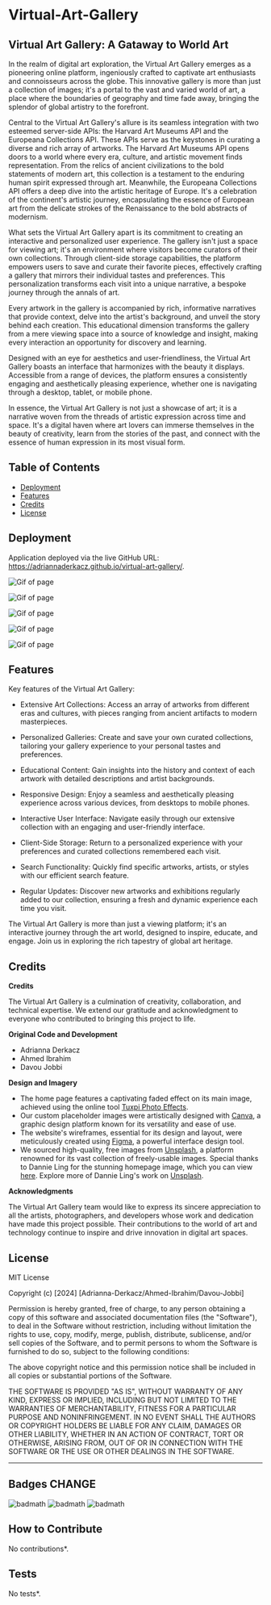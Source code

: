 # Virtual-Art-Gallery
## Virtual Art Gallery: A Gataway to World Art

In the realm of digital art exploration, the Virtual Art Gallery emerges as a pioneering online platform, ingeniously crafted to captivate art enthusiasts and connoisseurs across the globe. This innovative gallery is more than just a collection of images; it's a portal to the vast and varied world of art, a place where the boundaries of geography and time fade away, bringing the splendor of global artistry to the forefront.

Central to the Virtual Art Gallery's allure is its seamless integration with two esteemed server-side APIs: the Harvard Art Museums API and the Europeana Collections API. These APIs serve as the keystones in curating a diverse and rich array of artworks. The Harvard Art Museums API opens doors to a world where every era, culture, and artistic movement finds representation. From the relics of ancient civilizations to the bold statements of modern art, this collection is a testament to the enduring human spirit expressed through art. Meanwhile, the Europeana Collections API offers a deep dive into the artistic heritage of Europe. It's a celebration of the continent's artistic journey, encapsulating the essence of European art from the delicate strokes of the Renaissance to the bold abstracts of modernism.

What sets the Virtual Art Gallery apart is its commitment to creating an interactive and personalized user experience. The gallery isn't just a space for viewing art; it's an environment where visitors become curators of their own collections. Through client-side storage capabilities, the platform empowers users to save and curate their favorite pieces, effectively crafting a gallery that mirrors their individual tastes and preferences. This personalization transforms each visit into a unique narrative, a bespoke journey through the annals of art.

Every artwork in the gallery is accompanied by rich, informative narratives that provide context, delve into the artist's background, and unveil the story behind each creation. This educational dimension transforms the gallery from a mere viewing space into a source of knowledge and insight, making every interaction an opportunity for discovery and learning.

Designed with an eye for aesthetics and user-friendliness, the Virtual Art Gallery boasts an interface that harmonizes with the beauty it displays. Accessible from a range of devices, the platform ensures a consistently engaging and aesthetically pleasing experience, whether one is navigating through a desktop, tablet, or mobile phone.

In essence, the Virtual Art Gallery is not just a showcase of art; it is a narrative woven from the threads of artistic expression across time and space. It's a digital haven where art lovers can immerse themselves in the beauty of creativity, learn from the stories of the past, and connect with the essence of human expression in its most visual form.

## Table of Contents 
- [Deployment](#deployment)
- [Features](#features)
- [Credits](#credits)
- [License](#license)

## Deployment
Application deployed via the live GitHub URL: https://adriannaderkacz.github.io/virtual-art-gallery/.

![Gif of page](/Assets/images/readme/Screenshot1.png)

![Gif of page](/Assets/images/readme/Screenshot2.png)

![Gif of page](/Assets/images/readme/Screenshot3.png)

![Gif of page](/Assets/images/readme/Screenshot4.png)

![Gif of page](/Assets/images/readme/Screenshot5.png)

## Features
Key features of the Virtual Art Gallery:

- Extensive Art Collections: Access an array of artworks from different eras and cultures, with pieces ranging from ancient artifacts to modern masterpieces.

- Personalized Galleries: Create and save your own curated collections, tailoring your gallery experience to your personal tastes and preferences.

- Educational Content: Gain insights into the history and context of each artwork with detailed descriptions and artist backgrounds.

- Responsive Design: Enjoy a seamless and aesthetically pleasing experience across various devices, from desktops to mobile phones.

- Interactive User Interface: Navigate easily through our extensive collection with an engaging and user-friendly interface.

- Client-Side Storage: Return to a personalized experience with your preferences and curated collections remembered each visit.

- Search Functionality: Quickly find specific artworks, artists, or styles with our efficient search feature.

- Regular Updates: Discover new artworks and exhibitions regularly added to our collection, ensuring a fresh and dynamic experience each time you visit.

The Virtual Art Gallery is more than just a viewing platform; it's an interactive journey through the art world, designed to inspire, educate, and engage. Join us in exploring the rich tapestry of global art heritage.

## Credits
**Credits**

The Virtual Art Gallery is a culmination of creativity, collaboration, and technical expertise. We extend our gratitude and acknowledgment to everyone who contributed to bringing this project to life.

**Original Code and Development**
- Adrianna Derkacz
- Ahmed Ibrahim
- Davou Jobbi

**Design and Imagery**
- The home page features a captivating faded effect on its main image, achieved using the online tool [Tuxpi Photo Effects](https://www.tuxpi.com/photo-effects/fade-image).
- Our custom placeholder images were artistically designed with [Canva](https://www.canva.com/), a graphic design platform known for its versatility and ease of use.
- The website's wireframes, essential for its design and layout, were meticulously created using [Figma](https://www.figma.com/), a powerful interface design tool.
- We sourced high-quality, free images from [Unsplash](https://unsplash.com/), a platform renowned for its vast collection of freely-usable images. Special thanks to Dannie Ling for the stunning homepage image, which you can view [here](https://unsplash.com/photos/assorted-paintings-on-white-painted-wall-3GZlhROZIQg). Explore more of Dannie Ling's work on [Unsplash](https://unsplash.com/@dannie_jing).

**Acknowledgments**

The Virtual Art Gallery team would like to express its sincere appreciation to all the artists, photographers, and developers whose work and dedication have made this project possible. Their contributions to the world of art and technology continue to inspire and drive innovation in digital art spaces.




## License
MIT License

Copyright (c) [2024] [Adrianna-Derkacz/Ahmed-Ibrahim/Davou-Jobbi]

Permission is hereby granted, free of charge, to any person obtaining a copy
of this software and associated documentation files (the "Software"), to deal
in the Software without restriction, including without limitation the rights
to use, copy, modify, merge, publish, distribute, sublicense, and/or sell
copies of the Software, and to permit persons to whom the Software is
furnished to do so, subject to the following conditions:

The above copyright notice and this permission notice shall be included in all
copies or substantial portions of the Software.

THE SOFTWARE IS PROVIDED "AS IS", WITHOUT WARRANTY OF ANY KIND, EXPRESS OR
IMPLIED, INCLUDING BUT NOT LIMITED TO THE WARRANTIES OF MERCHANTABILITY,
FITNESS FOR A PARTICULAR PURPOSE AND NONINFRINGEMENT. IN NO EVENT SHALL THE
AUTHORS OR COPYRIGHT HOLDERS BE LIABLE FOR ANY CLAIM, DAMAGES OR OTHER
LIABILITY, WHETHER IN AN ACTION OF CONTRACT, TORT OR OTHERWISE, ARISING FROM,
OUT OF OR IN CONNECTION WITH THE SOFTWARE OR THE USE OR OTHER DEALINGS IN THE
SOFTWARE.

---

## Badges CHANGE
![badmath](https://img.shields.io/badge/HTML-00.00-blue)
![badmath](https://img.shields.io/badge/CSS-00.00-orange)
![badmath](https://img.shields.io/badge/js-00.00-purple)

## How to Contribute
No contributions*.

## Tests
No tests*.
